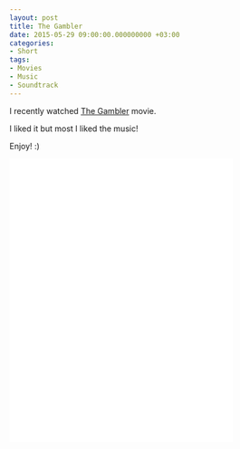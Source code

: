 ```yaml
---
layout: post
title: The Gambler
date: 2015-05-29 09:00:00.000000000 +03:00
categories:
- Short
tags:
- Movies
- Music
- Soundtrack
---
```


I recently watched [The Gambler](http://www.imdb.com/title/tt2039393/) movie.

I liked it but most I liked the music!

Enjoy! :)

<iframe class="embedly-embed" src="//cdn.embedly.com/widgets/media.html?src=https%3A%2F%2Fembed.spotify.com%2F%3Furi%3Dspotify%3Aalbum%3A4D5NBgMHcFISyxdvRdqE8L&amp;url=https%3A%2F%2Fopen.spotify.com%2Falbum%2F4D5NBgMHcFISyxdvRdqE8L&amp;image=http%3A%2F%2Fo.scdn.co%2Fcover%2F41dd854edf19a5b301a5a2a27a2cb888880ff423&amp;key=f4bac076b26f4b91aedcc8e1a057b429&amp;type=text%2Fhtml&amp;schema=spotify" width="394" height="500" frameborder="0" scrolling="no" allowfullscreen="allowfullscreen"></iframe>
